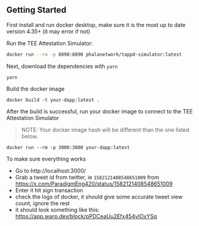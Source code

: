 ## Getting Started
First install and run docker desktop, make sure it is the most up to date version 4.35+ (it may error if not)

Run the TEE Attestation Simulator:

```bash
docker run --rm -p 8090:8090 phalanetwork/tappd-simulator:latest
```

Next, download the dependencies with `yarn`

```shell
yarn
```

Build the docker image
```shell
docker build -t your-dapp:latest .
```

After the build is successful, run your docker image to connect to the TEE Attestation Simulator
> NOTE: Your docker image hash will be different than the one listed below.
```shell
docker run --rm -p 3000:3000 your-dapp:latest
```

To make sure everything works
- Go to http://localhost:3000/
- Grab a tweet id from twitter, ie `1582121408548651009` from https://x.com/ParadigmEng420/status/1582121408548651009
- Enter it hit sign transaction
- check the logs of docker, it should give some accurate tweet view count, ignore the rest
- it should look something like this:
https://app.warp.dev/block/pPDCeaUu2Efx454vIOxYSq
